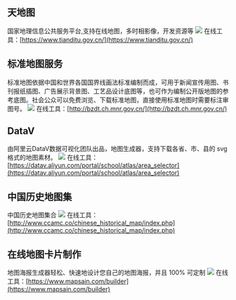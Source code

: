 ## 天地图
国家地理信息公共服务平台,支持在线地图，多时相影像，开发资源等
![](https://foruda.gitee.com/images/1729084232287441771/88d28201_8031453.jpeg)
在线工具：[https://www.tianditu.gov.cn/](https://www.tianditu.gov.cn/)


## 标准地图服务
标准地图依据中国和世界各国国界线画法标准编制而成，可用于新闻宣传用图、书刊报纸插图、广告展示背景图、工艺品设计底图等，也可作为编制公开版地图的参考底图。社会公众可以免费浏览、下载标准地图，直接使用标准地图时需要标注审图号。
![](https://foruda.gitee.com/images/1729084246849843416/97d28ce4_8031453.jpeg)
在线工具：[http://bzdt.ch.mnr.gov.cn/](http://bzdt.ch.mnr.gov.cn/)

## DataV
由阿里云DataV数据可视化团队出品，地图生成器，支持下载各省、市、县的 svg 格式的地图素材。
![](https://foruda.gitee.com/images/1729084261565165016/acf4eee1_8031453.jpeg)
在线工具：[https://datav.aliyun.com/portal/school/atlas/area_selector](https://datav.aliyun.com/portal/school/atlas/area_selector)

## 中国历史地图集
中国历史地图集合
![](https://foruda.gitee.com/images/1729084324353632973/2b6df063_8031453.jpeg)
在线工具：[http://www.ccamc.co/chinese_historical_map/index.php](http://www.ccamc.co/chinese_historical_map/index.php)

## 在线地图卡片制作
地图海报生成器轻松、快速地设计您自己的地图海报，并且 100% 可定制
![](https://foruda.gitee.com/images/1729084214519533532/afaef767_8031453.jpeg)
在线工具：[https://www.mapsain.com/builder](https://www.mapsain.com/builder)